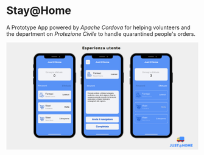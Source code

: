 # Stay@Home

A Prototype App powered by *Apache Cordova* for helping volunteers and the department on *Protezione Civile* to handle quarantined people's orders.

![Screen](https://github.com/gerti98/Stay-Home/blob/master/screen.png)
